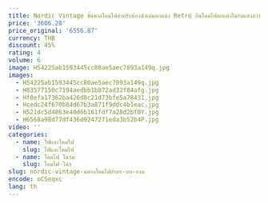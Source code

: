 ```yaml
---
title: Nordic Vintage ชั้นศาลโคมไฟสำหรับห้องนั่งเล่นตกแต่ง Retro ยืนโคมไฟตกแต่งในร่มแสงสว่างชั้น Light
price: '3606.28'
price_original: '6556.87'
currency: THB
discount: 45%
rating: 4
volume: 6
image: H54225ab1593445cc80ae5aec7893a149q.jpg
images:
  - H54225ab1593445cc80ae5aec7893a149q.jpg
  - H83577150c7194aedbb1b872ad32f84afg.jpg
  - Hf0efa17362ba426d8c21d73bfe5a78431.jpg
  - Hcedc24f670b84d67b3a871f9ddc4b1eac.jpg
  - H521dc5d4863e40d6b161fdf7a28d2bf0Y.jpg
  - H6568a98d77df436d9247271eda3b52b4P.jpg
video: ''
categories:
  - name: ไฟและโคมไฟ
    slug: ไฟและโคมไฟ
  - name: โคมไฟ ในร่ม
    slug: โคมไฟ-ในร
slug: nordic-vintage-นศาลโคมไฟสำหร-บห-องน
encode: oCSeqxc
lang: th
---
```

  